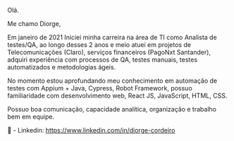 Olá.

Me chamo Diorge,

Em janeiro de 2021 Iniciei minha carreira na área de TI como Analista de testes/QA, ao longo desses 2 anos e meio atuei em projetos de Telecomunicações (Claro), serviços financeiros (PagoNxt Santander), adquiri experiência com processos de QA, testes manuais, testes automatizados e metodologias ágeis.

No momento estou aprofundando meu conhecimento em automação de testes com Appium + Java, Cypress, Robot Framework, possuo familiaridade com desenvolvimento web, React JS, JavaScript, HTML, CSS.

Possuo boa comunicação, capacidade analítica, organização e trabalho bem em equipe.


💼 - Linkedin: https://www.linkedin.com/in/diorge-cordeiro


<!--
**DiorgeCordeiro/DiorgeCordeiro** is a ✨ _special_ ✨ repository because its `README.md` (this file) appears on your GitHub profile.

